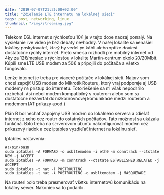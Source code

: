 ```yaml
---
date: "2019-07-07T21:30:00+02:00"
title: "Zdielanie LTE internetu na lokálnej sieti"
tags: post, networking, linux
thumbnail: "/img/streaming.jpg"
---
```

Telekom DSL internet s rýchlosťou 10/1 je v tejto dobe naozaj pomalý.
Na vysielanie live video je bez debaty nevhodný. V našej lokalite sa nenašiel
lokálny poskytovateľ, ktorý by vedel po kábli alebo optike doviesť dostatočne
rýchly internet. Preto sme sa rozhodli pre mobilný internet od 4ky
za 12€/mesiac s rýchlosťou v lokalite Martin-centrum okolo 20/20Mbit.
Kúpili sme LTE USB modem za 50€ a pripojili do počítača a všetko fungovalo.

Lenže internet je treba pre viaceré počítače v lokálnej sieti. Najprv som
chcel zapojiť USB modem do Mikrotik Routeru, ktorý vraj podporuje aj
USB modemy na prístup do internetu. Toto riešenie sa mi však nepodarilo
rozbehať. Asi nebol modem kompatibilný s routerom alebo som sa dostatočne
nezavŕtal do nízkoúrovňovej komunikácie medzi routerom a modemom
(AT príkazy apod.)

Plán B bol nechať zapojený USB modem do lokálneho servera a zdieľať internet
z neho cez router do ostatných počítačov. Táto možnosť sa ukázala funkčná.
Bolo treba na serverovom ubuntu nakonfigurovať modem cez príkazový riadok
a cez iptables vyzdieľať internet na lokálnu sieť.

Iptables nastavenia:

    #!/bin/bash
    sudo iptables -A FORWARD -o usbltemodem -i eth0 -m conntrack --ctstate NEW -j ACCEPT
    sudo iptables -A FORWARD -m conntrack --ctstate ESTABLISHED,RELATED -j ACCEPT
    sudo iptables -t nat -F POSTROUTING
    sudo iptables -t nat -A POSTROUTING -o usbltemodem -j MASQUERADE

Na routeri bolo treba presmerovať všetku internetovú komunikáciu na lokálny
server. Nakoniec sa to podarilo.
